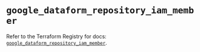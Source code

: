 # `google_dataform_repository_iam_member`

Refer to the Terraform Registry for docs: [`google_dataform_repository_iam_member`](https://registry.terraform.io/providers/hashicorp/google-beta/6.44.0/docs/resources/google_dataform_repository_iam_member).
